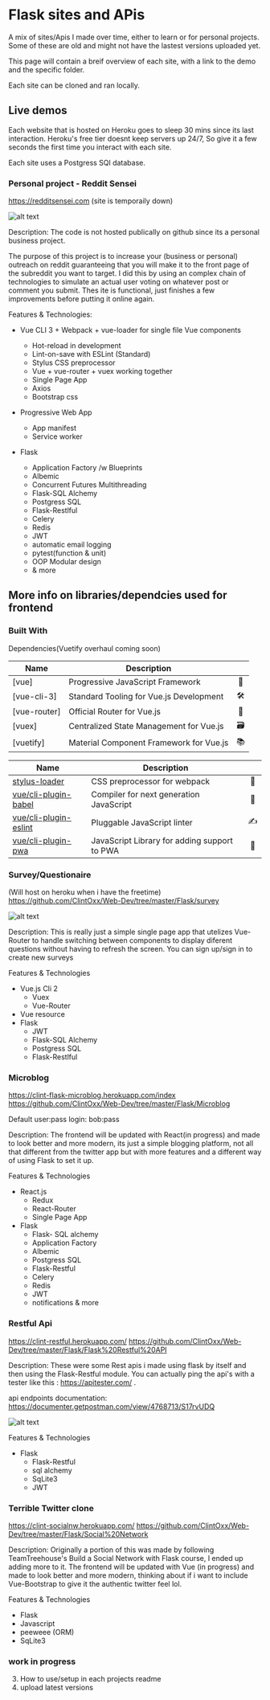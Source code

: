 
# Flask sites and APis
A mix of sites/Apis I made over time, either to learn or for personal projects. Some of these are old and might not have the lastest versions uploaded yet.

This page will contain a breif overview of each site, with a link to the demo and the specific folder. 

Each site can be cloned and ran locally.


## Live demos 
Each website that is hosted on Heroku goes to sleep 30 mins since its last interaction. Heroku's free tier doesnt keep servers up 24/7, So give it a few seconds the first time you interact with each site. 


Each site uses a Postgress SQl database.


### Personal project - Reddit Sensei
https://redditsensei.com (site is temporaily down)

![alt text](https://i.imgur.com/Rh7kNJI.png "Logo Title Text 1")


Description:
The code is not hosted publically on github since its a personal business project. 

The purpose of this project is to increase your (business or personal) outreach on reddit guaranteeing that you will make it to the front page of the subreddit you want to target. I did this by using an complex chain of technologies to simulate an actual user voting on whatever post or comment you submit. Thes ite is functional, just finishes a few improvements before putting it online again.

Features & Technologies:
- Vue CLI 3 + Webpack + vue-loader for single file Vue components
  * Hot-reload in development
  * Lint-on-save with ESLint (Standard)
  * Stylus CSS preprocessor
  * Vue + vue-router + vuex working together
  * Single Page App
  * Axios
  * Bootstrap css

- Progressive Web App
  * App manifest
  * Service worker

- Flask
  * Application Factory /w Blueprints
  * Albemic
  * Concurrent Futures Multithreading
  * Flask-SQL Alchemy
  * Postgress SQL
  * Flask-Restlful
  * Celery
  * Redis 
  * JWT
  * automatic email logging
  * pytest(function & unit)
  * OOP Modular design
  * & more
 
## More info on libraries/dependcies used for frontend

### Built With
Dependencies(Vuetify overhaul coming soon)

| Name| Description | |
|--|--|:--:| 
|[vue]|Progressive JavaScript Framework|🖖
|[vue-cli-3]|️Standard Tooling for Vue.js Development|🛠️
|[vue-router]|Official Router for Vue.js|🚦
|[vuex]|️Centralized State Management for Vue.js|🗃️
|[vuetify]|️Material Component Framework for Vue.js|📚

| Name| Description | |
|--|--|:--:| 
|[stylus-loader]|CSS preprocessor for webpack|🎨
|[vue/cli-plugin-babel]|Compiler for next generation JavaScript|🐠
|[vue/cli-plugin-eslint]|Pluggable JavaScript linter|✍️
|[vue/cli-plugin-pwa]|JavaScript Library for adding support to PWA|📱

[stylus-loader]: https://github.com/shama/stylus-loader
[vue/cli-plugin-babel]: https://github.com/vuejs/vue-cli/tree/dev/packages/%40vue/cli-plugin-babel
[vue/cli-plugin-eslint]: https://github.com/vuejs/vue-cli/tree/dev/packages/%40vue/cli-plugin-eslint
[vue/cli-plugin-pwa]: https://github.com/vuejs/vue-cli/tree/dev/packages/%40vue/cli-plugin-pwa



### Survey/Questionaire
(Will host on heroku when i have the freetime)
https://github.com/ClintOxx/Web-Dev/tree/master/Flask/survey

![alt text](https://i.imgur.com/fNTwfxC.png?1 "Logo Title Text 1")

Description:
This is really just a simple single page app that utelizes Vue-Router to handle switching between components to display diferent questions without having to refresh the screen. You can sign up/sign in to create new surveys


Features & Technologies

- Vue.js Cli 2
  - Vuex
  - Vue-Router
-   Vue resource
- Flask
  - JWT
  * Flask-SQL Alchemy
  * Postgress SQL
  * Flask-Restlful



### Microblog 
https://clint-flask-microblog.herokuapp.com/index 
https://github.com/ClintOxx/Web-Dev/tree/master/Flask/Microblog

Default user:pass login:  bob:pass

Description:
The frontend will be updated with React(in progress) and made to look better and more modern, its just a simple blogging platform, not all that different from the twitter app but with more features and a different way of using Flask to set it up.

Features & Technologies

- React.js
  - Redux
  - React-Router
  - Single Page App
- Flask
  - Flask- SQL alchemy
  - Application Factory 
  - Albemic
  - Postgress SQL
  - Flask-Restful
  - Celery
  - Redis 
  - JWT
  - notifications
  & more

### Restful Api
https://clint-restful.herokuapp.com/
https://github.com/ClintOxx/Web-Dev/tree/master/Flask/Flask%20Restful%20API

Description:
These were some Rest apis i made using flask by itself and then using the Flask-Restful module. You can actually ping the api's with a tester like this : https://apitester.com/ . 

api endpoints documentation:
https://documenter.getpostman.com/view/4768713/S17rvUDQ 

![alt text](https://i.imgur.com/Ju7O9VS.png "Logo Title Text 1")


Features & Technologies
- Flask
  - Flask-Restful 
  - sql alchemy 
  - SqLite3 
  - JWT 


### Terrible Twitter clone 
https://clint-socialnw.herokuapp.com/
https://github.com/ClintOxx/Web-Dev/tree/master/Flask/Social%20Network

Description:
Originally a portion of this was made by following TeamTreehouse's Build a Social Network with Flask course, I ended up adding more to it. The frontend will be updated with Vue (in progress) and made to look better and more modern, thinking about if i want to include Vue-Bootstrap to give it the authentic twitter feel lol.


Features & Technologies

- Flask
- Javascript
- peeweee (ORM)
- SqLite3 


### work in progress 
3. How to use/setup in each projects readme
4. upload latest versions


